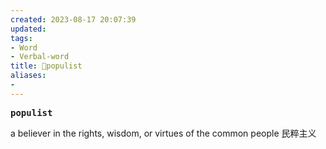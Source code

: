 ```yaml
---
created: 2023-08-17 20:07:39
updated: 
tags: 
- Word
- Verbal-word
title: 🚩populist
aliases:
- 
---
```


<pre><strong>populist</strong></pre>
a believer in the rights, wisdom, or virtues of the common people 民粹主义
